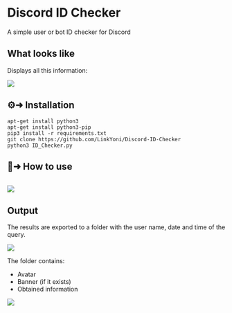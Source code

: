 # Discord ID Checker

A simple user or bot ID checker for Discord

## What looks like

Displays all this information:

<p align="left"><img src="https://media.discordapp.net/attachments/946392863372095532/951495868635295834/unknown.png"</p>

## ⚙️➜ Installation

```
apt-get install python3
apt-get install python3-pip
pip3 install -r requirements.txt
git clone https://github.com/LinkYoni/Discord-ID-Checker
python3 ID_Checker.py
```

## 🔨➜ How to use

```

```
<p align="left"><img src="https://media.discordapp.net/attachments/946392863372095532/951529455715774544/unknown.png"</p>

## Output

The results are exported to a folder with the user name, date and time of the query.

<p align="left"><img src="https://media.discordapp.net/attachments/946392863372095532/951500477827268628/unknown.png"</p>

The folder contains:
- Avatar
- Banner (if it exists)
- Obtained information

<p align="left"><img src="https://media.discordapp.net/attachments/946392863372095532/951496275654746132/unknown.png"</p>

